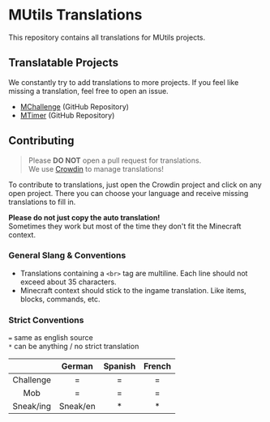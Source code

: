 # MUtils Translations
This repository contains all translations for MUtils projects.

## Translatable Projects
We constantly try to add translations to more projects.
If you feel like missing a translation, feel free to open an issue.
- [MChallenge](https://github.com/MUtils-MC/MChallenge) (GitHub Repository)
- [MTimer](https://github.com/MUtils-MC/MTimer) (GitHub Repository)

## Contributing
> Please **DO NOT** open a pull request for translations.<br>
> We use [Crowdin](https://translate.mutils.net) to manage translations!

To contribute to translations, just open the Crowdin project and click on any open project.
There you can choose your language and receive missing translations to fill in.

**Please do not just copy the auto translation!**<br>
Sometimes they work but most of the time they don't fit the Minecraft context.

### General Slang & Conventions
- Translations containing a ``<br>`` tag are multiline. Each line should not exceed about 35 characters.
- Minecraft context should stick to the ingame translation. Like items, blocks, commands, etc.

### Strict Conventions
`=` same as english source<br>
`*` can be anything / no strict translation

|           |  German  | Spanish | French |
|:---------:|:--------:|:-------:|:------:|
| Challenge |    =     |    =    |   =    |
|    Mob    |    =     |    =    |   =    |
| Sneak/ing | Sneak/en |    *    |   *    |

